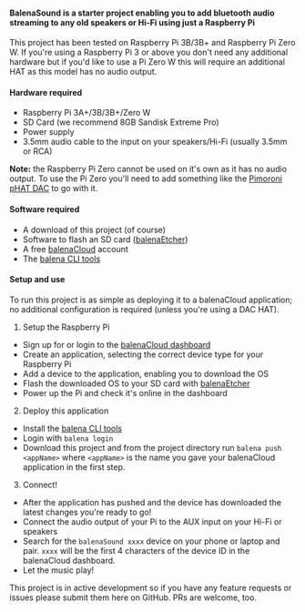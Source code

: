 #### BalenaSound is a starter project enabling you to add bluetooth audio streaming to any old speakers or Hi-Fi using just a Raspberry Pi

This project has been tested on Raspberry Pi 3B/3B+ and Raspberry Pi Zero W. If you're using a Raspberry Pi 3 or above you don't need any additional hardware but if you'd like to use a Pi Zero W this will require an additional HAT as this model has no audio output.

#### Hardware required

* Raspberry Pi 3A+/3B/3B+/Zero W
* SD Card (we recommend 8GB Sandisk Extreme Pro)
* Power supply
* 3.5mm audio cable to the input on your speakers/Hi-Fi (usually 3.5mm or RCA)

**Note:** the Raspberry Pi Zero cannot be used on it's own as it has no audio output. To use the Pi Zero you'll need to add something like the [Pimoroni pHAT DAC](https://shop.pimoroni.com/products/phat-dac) to go with it.


#### Software required

* A download of this project (of course)
* Software to flash an SD card ([balenaEtcher](https://balena.io/etcher))
* A free [balenaCloud](https://balena.io/cloud) account
* The [balena CLI tools](https://github.com/balena-io/balena-cli/blob/master/INSTALL.md)

#### Setup and use

To run this project is as simple as deploying it to a balenaCloud application; no additional configuration is required (unless you're using a DAC HAT).

1. Setup the Raspberry Pi
  * Sign up for or login to the [balenaCloud dashboard](https://dashboard.balena-cloud.com)
  * Create an application, selecting the correct device type for your Raspberry Pi
  * Add a device to the application, enabling you to download the OS
  * Flash the downloaded OS to your SD card with [balenaEtcher](https://balena.io/etcher)
  * Power up the Pi and check it's online in the dashboard
2. Deploy this application
  * Install the [balena CLI tools](https://github.com/balena-io/balena-cli/blob/master/INSTALL.md)
  * Login with `balena login`
  * Download this project and from the project directory run `balena push <appName>` where `<appName>` is the name you gave your balenaCloud application in the first step.
3. Connect!
  * After the application has pushed and the device has downloaded the latest changes you're ready to go!
  * Connect the audio output of your Pi to the AUX input on your Hi-Fi or speakers
  * Search for the `balenaSound xxxx` device on your phone or laptop and pair. `xxxx` will be the first 4 characters of the device ID in the balenaCloud dashboard.
  * Let the music play!

This project is in active development so if you have any feature requests or issues please submit them here on GitHub. PRs are welcome, too.
